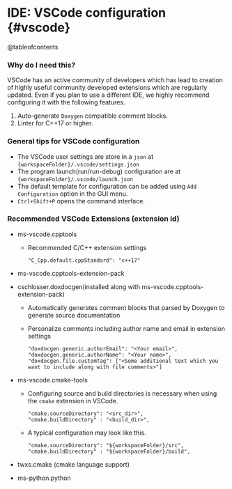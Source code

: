 # IDE: VSCode configuration {#vscode}

@tableofcontents

### Why do I need this?

VSCode has an active community of developers which has lead to creation of highly useful community developed extensions which are regularly updated. Even if you plan to use a different IDE, we highly recommend configuring it with the following features.

1. Auto-generate `Doxygen` compatible comment blocks.
2. Linter for C++17 or higher.

### General tips for VSCode configuration

- The VSCode user settings are store in a `json` at `{workspaceFolder}/.vscode/settings.json`
- The program launch(run/run-debug) configuration are at `{workspaceFolder}/.vscode/launch.json`
- The default template for configuration can be added using `Add Configuration` option in the GUI menu.
- `Ctrl+Shift+P` opens the command interface.

### Recommended VSCode Extensions (extension id)

- ms-vscode.cpptools
  - Recommended C/C++ extension settings
        
        "C_Cpp.default.cppStandard": "c++17"
  
- ms-vscode.cpptools-extension-pack
  
- cschlosser.doxdocgen(installed along with ms-vscode.cpptools-extension-pack)
  - Automatically generates comment blocks that parsed by Doxygen to generate source documentation
  - Personalize comments including author name and email in extension settings
 
        "doxdocgen.generic.authorEmail": "<Your email>",
        "doxdocgen.generic.authorName": "<Your name>",
        "doxdocgen.file.customTag": ["<Some additional text which you want to include along with file comments>"]

- ms-vscode.cmake-tools

  - Configuring source and build directories is necessary when using the `cmake` extension in VSCode.

        "cmake.sourceDirectory": "<src_dir>",
        "cmake.buildDirectory" : "<build_dir>",

  - A typical configuration may look like this.

        "cmake.sourceDirectory": "${workspaceFolder}/src",
        "cmake.buildDirectory" : "${workspaceFolder}/build",

- twxs.cmake (cmake language support)
- ms-python.python
